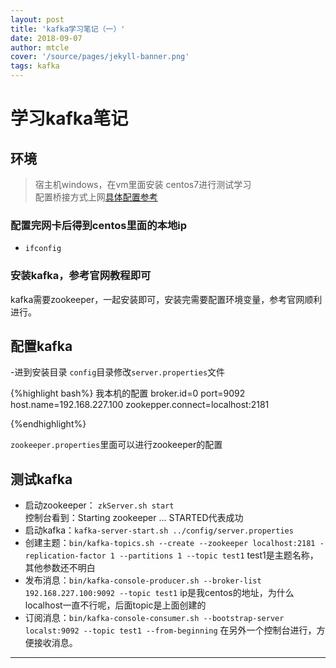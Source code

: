 ```yaml
---
layout: post
title: 'kafka学习笔记（一）'
date: 2018-09-07
author: mtcle
cover: '/source/pages/jekyll-banner.png'
tags: kafka
---
```


# 学习kafka笔记
## 环境
>宿主机windows，在vm里面安装 centos7进行测试学习     
配置桥接方式上网[具体配置参考](http://www.cnblogs.com/magialmoon/archive/2013/08/10/3250393.html)

### 配置完网卡后得到centos里面的本地ip
- `ifconfig`  

### 安装kafka，参考官网教程即可   
 kafka需要zookeeper，一起安装即可，安装完需要配置环境变量，参考官网顺利进行。

## 配置kafka
-进到安装目录 `config`目录修改`server.properties`文件	

{%highlight bash%}
我本机的配置
broker.id=0
port=9092
host.name=192.168.227.100
zookepper.connect=localhost:2181

{%endhighlight%}

`zookeeper.properties`里面可以进行zookeeper的配置		

## 测试kafka		

- 启动zookeeper： `zkServer.sh start`		
控制台看到：Starting zookeeper ... STARTED代表成功		
- 启动kafka：`kafka-server-start.sh ../config/server.properties`		
- 创建主题：`bin/kafka-topics.sh --create --zookeeper localhost:2181 -replication-factor 1 --partitions 1 --topic test1` test1是主题名称，其他参数还不明白		
- 发布消息：`bin/kafka-console-producer.sh --broker-list 192.168.227.100:9092 --topic test1` ip是我centos的地址，为什么localhost一直不行呢，后面topic是上面创建的		
- 订阅消息：`bin/kafka-console-consumer.sh --bootstrap-server localst:9092 --topic test1 --from-beginning` 在另外一个控制台进行，方便接收消息。		

---
